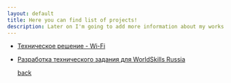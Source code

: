 ```yaml
---
layout: default
title: Here you can find list of projects!
description: Later on I'm going to add more information about my works... Feel free to bookmark this to keep an eye on my project updates
---
```


* [Техническое решение - Wi-Fi](http://antochino.github.io/projects/%D0%A2%D0%B5%D1%85%D0%BD%D0%B8%D1%87%D0%B5%D1%81%D0%BA%D0%BE%D0%B5%20%D1%80%D0%B5%D1%88%D0%B5%D0%BD%D0%B8%D0%B5%20-%20Wi-Fi.docx) 
* [Разработка технического задания для WorldSkills Russia](http://antochino.github.io/projects/%D0%A0%D0%B0%D0%B7%D1%80%D0%B0%D0%B1%D0%BE%D1%82%D0%BA%D0%B0%20%D0%B7%D0%B0%D0%B4%D0%B0%D0%BD%D0%B8%D1%8F%20%D0%B4%D0%BB%D1%8F%20WorldSkills%20Russia.docx)




   [back](./)                                                
